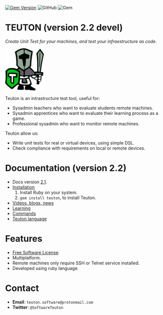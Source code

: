 
[![Gem Version](https://badge.fury.io/rb/teuton.svg)](https://badge.fury.io/rb/teuton)
![GitHub](https://img.shields.io/github/license/dvarrui/teuton)
![Gem](https://img.shields.io/gem/dv/teuton/2.1.11)

# TEUTON (version 2.2 devel)

_Create Unit Test for your machines, and
test your infraestructure as code._

![logo](./docs/images/logo.png)

Teuton is an intrastructure test tool, useful for:
* Sysadmin teachers who want to evaluate students remote machines.
* Sysadmin apprentices who want to evaluate their learning process as a game.
* Professional sysadmin who want to monitor remote machines.

Teuton allow us:
* Write unit tests for real or virtual devices, using simple DSL.
* Check compliance with requirements on local or remote devices.

# Documentation (version 2.2)

* Docs version [2.1](https://github.com/teuton-software/teuton/tree/devel#readme).
* [Installation](https://github.com/teuton-software/teuton/tree/master/docs/install/README.md)
    1. Install Ruby on your system.
    1. `gem install teuton`, to install Teuton.
* [Videos, blogs, news](docs/videos.md)
* [Learning](docs/learn/README.md)
* [Commands](docs/commands/README.md)
* [Teuton language](docs/dsl/README.md)

# Features

* [Free Software License](LICENSE).
* Multiplatform.
* Remote machines only require SSH or Telnet service installed.
* Developed using ruby language.

# Contact

* **Email**: `teuton.software@protonmail.com`
* **Twitter**: `@SoftwareTeuton`

